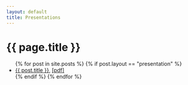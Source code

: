 ```yaml
---
layout: default
title: Presentations
---
```


# {{ page.title }}

<ul>
  {% for post in site.posts %}
    {% if post.layout == "presentation" %}
      <li>
        <a href="{{ post.url }}">{{ post.title }}</a>, 
        <a href='{{ site.url | append: "/assets/" | append: post.pdf_file }}'>[pdf]</a>
      </li>
    {% endif %}
  {% endfor %}
</ul>